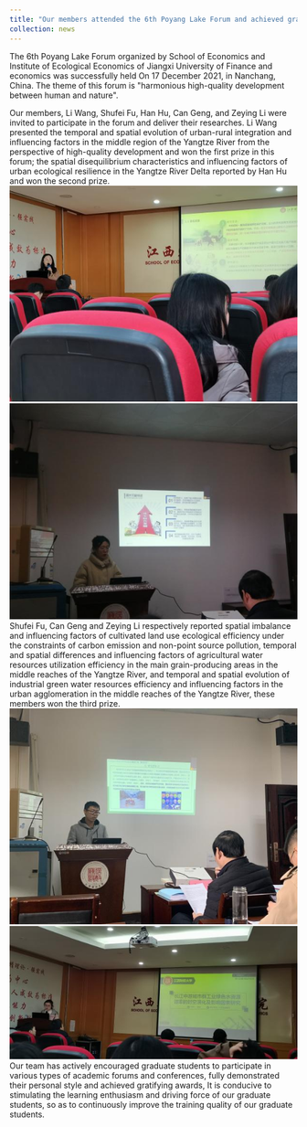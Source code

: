 ```yaml
---
title: "Our members attended the 6th Poyang Lake Forum and achieved gratifying prizes"
collection: news
---
```



The 6th Poyang Lake Forum organized by School of Economics and Institute of Ecological Economics of Jiangxi University of Finance and economics was successfully held On 17 December 2021, in Nanchang, China. The theme of this forum is "harmonious high-quality development between human and nature".  

Our members, Li Wang, Shufei Fu, Han Hu, Can Geng, and Zeying Li were invited to participate in the forum and deliver their researches. Li Wang presented the temporal and spatial evolution of urban-rural integration and influencing factors  in the middle region of the Yangtze River from the perspective of high-quality development and won the first prize in this forum; the spatial disequilibrium characteristics and influencing factors of urban ecological resilience in the Yangtze River Delta reported by Han Hu and won the second prize.  
<img src='/images/news/news_1_1.jpg'>  
<img src='/images/news/news_1_4.jpg'>  
Shufei Fu, Can Geng and Zeying Li respectively reported spatial imbalance and influencing factors of cultivated land use ecological efficiency under the constraints of carbon emission and non-point source pollution, temporal and spatial differences and influencing factors of agricultural water resources utilization efficiency in the main grain-producing areas in the middle reaches of the Yangtze River, and temporal and spatial evolution of industrial green water resources efficiency and influencing factors in the urban agglomeration in the middle reaches of the Yangtze River, these members won the third prize.  
<img src='/images/news/news_1_2.jpg'>  
<img src='/images/news/news_1_3.jpg'>  
Our team has actively encouraged graduate students to participate in various types of academic forums and conferences, fully demonstrated their personal style and achieved gratifying awards, It is conducive to stimulating the learning enthusiasm and driving force of our graduate students, so as to continuously improve the training quality of our graduate students.
